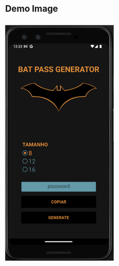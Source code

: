 # Demo Image

<br>

<img src="https://github.com/beatriz-dadalto/bat-pass-generator/blob/main/demo-image.png" width="350px" alt="demo-image"/>
